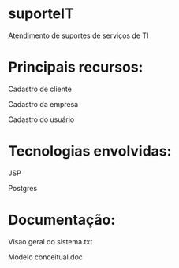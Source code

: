 # suporteIT
Atendimento de suportes de serviços de TI

# Principais recursos:
Cadastro de cliente

Cadastro da empresa

Cadastro do usuário

# Tecnologias envolvidas:

JSP

Postgres

# Documentação:

Visao geral do sistema.txt

Modelo conceitual.doc


